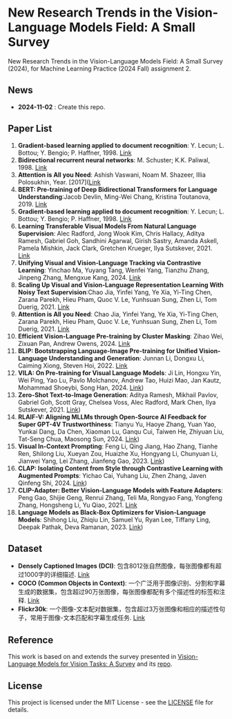 # New Research Trends in the Vision-Language Models Field: A Small Survey

New Research Trends in the Vision-Language Models Field: A Small Survey (2024), for Machine Learning Practice (2024 Fall) assignment 2.

## News
- **2024-11-02** : Create this repo.

## Paper List
1. **Gradient-based learning applied to document recognition**: Y. Lecun; L. Bottou; Y. Bengio; P. Haffner, 1998. [Link](https://ieeexplore.ieee.org/document/726791)
2. **Bidirectional recurrent neural networks**: M. Schuster; K.K. Paliwal, 1998. [Link](https://ieeexplore.ieee.org/document/650093)
3. **Attention is All you Need**: Ashish Vaswani, Noam M. Shazeer, Illia Polosukhin, Year. [2017]([Link](https://www.semanticscholar.org/paper/Attention-is-All-you-Need-Vaswani-Shazeer/204e3073870fae3d05bcbc2f6a8e263d9b72e776)
4. **BERT: Pre-training of Deep Bidirectional Transformers for Language Understanding**:Jacob Devlin, Ming-Wei Chang, Kristina Toutanova, 2019. [Link](https://www.semanticscholar.org/paper/BERT%3A-Pre-training-of-Deep-Bidirectional-for-Devlin-Chang/df2b0e26d0599ce3e70df8a9da02e51594e0e992)
5. **Gradient-based learning applied to document recognition**: Y. Lecun; L. Bottou; Y. Bengio; P. Haffner, 1998. [Link](https://ieeexplore.ieee.org/document/726791)
6. **Learning Transferable Visual Models From Natural Language Supervision**: Alec Radford, Jong Wook Kim, Chris Hallacy, Aditya Ramesh, Gabriel Goh, Sandhini Agarwal, Girish Sastry, Amanda Askell, Pamela Mishkin, Jack Clark, Gretchen Krueger, Ilya Sutskever, 2021. [Link](https://arxiv.org/abs/2103.00020)
7. **Unifying Visual and Vision-Language Tracking via Contrastive Learning**: Yinchao Ma, Yuyang Tang, Wenfei Yang, Tianzhu Zhang, Jinpeng Zhang, Mengxue Kang, 2024. [Link](https://arxiv.org/abs/2401.11228)
8. **Scaling Up Visual and Vision-Language Representation Learning With Noisy Text Supervision**:Chao Jia, Yinfei Yang, Ye Xia, Yi-Ting Chen, Zarana Parekh, Hieu Pham, Quoc V. Le, Yunhsuan Sung, Zhen Li, Tom Duerig, 2021. [Link](https://arxiv.org/abs/2102.05918)
9. **Attention is All you Need**: Chao Jia, Yinfei Yang, Ye Xia, Yi-Ting Chen, Zarana Parekh, Hieu Pham, Quoc V. Le, Yunhsuan Sung, Zhen Li, Tom Duerig, 2021. [Link](https://arxiv.org/abs/2102.05918)
10. **Efficient Vision-Language Pre-training by Cluster Masking**: Zihao Wei, Zixuan Pan, Andrew Owens, 2024. [Link](https://arxiv.org/abs/2405.08815)
11. **BLIP: Bootstrapping Language-Image Pre-training for Unified Vision-Language Understanding and Generation**: Junnan Li, Dongxu Li, Caiming Xiong, Steven Hoi, 2022. [Link](https://arxiv.org/abs/2201.12086)
13. **VILA: On Pre-training for Visual Language Models**: Ji Lin, Hongxu Yin, Wei Ping, Yao Lu, Pavlo Molchanov, Andrew Tao, Huizi Mao, Jan Kautz, Mohammad Shoeybi, Song Han, 2024. [Link](https://arxiv.org/abs/2312.07533))
14. **Zero-Shot Text-to-Image Generation**: Aditya Ramesh, Mikhail Pavlov, Gabriel Goh, Scott Gray, Chelsea Voss, Alec Radford, Mark Chen, Ilya Sutskever, 2021. [Link](https://arxiv.org/abs/2102.12092))
15. **RLAIF-V: Aligning MLLMs through Open-Source AI Feedback for Super GPT-4V Trustworthiness**: Tianyu Yu, Haoye Zhang, Yuan Yao, Yunkai Dang, Da Chen, Xiaoman Lu, Ganqu Cui, Taiwen He, Zhiyuan Liu, Tat-Seng Chua, Maosong Sun, 2024. [Link](https://arxiv.org/abs/2405.17220))
16. **Visual In-Context Prompting**: Feng Li, Qing Jiang, Hao Zhang, Tianhe Ren, Shilong Liu, Xueyan Zou, Huaizhe Xu, Hongyang Li, Chunyuan Li, Jianwei Yang, Lei Zhang, Jianfeng Gao, 2023. [Link](https://arxiv.org/abs/2311.13601))
17. **CLAP: Isolating Content from Style through Contrastive Learning with Augmented Prompts**: Yichao Cai, Yuhang Liu, Zhen Zhang, Javen Qinfeng Shi, 2024. [Link](https://arxiv.org/abs/2311.16445))
18. **CLIP-Adapter: Better Vision-Language Models with Feature Adapters**: Peng Gao, Shijie Geng, Renrui Zhang, Teli Ma, Rongyao Fang, Yongfeng Zhang, Hongsheng Li, Yu Qiao, 2021. [Link](https://arxiv.org/abs/2110.04544)
19. **Language Models as Black-Box Optimizers for Vision-Language Models**: Shihong Liu, Zhiqiu Lin, Samuel Yu, Ryan Lee, Tiffany Ling, Deepak Pathak, Deva Ramanan, 2023. [Link](https://arxiv.org/abs/2309.05950))

## Dataset
- **Densely Captioned Images (DCI)**: 包含8012张自然图像，每张图像都有超过1000字的详细描述. [Link](https://gitcode.com/gh_mirrors/dc/DCI)
- **COCO (Common Objects in Context)**: 一个广泛用于图像识别、分割和字幕生成的数据集，包含超过90万张图像，每张图像都配有多个描述性的标签和注释. [Link](http://cocodataset.org)
- **Flickr30k**: 一个图像-文本配对数据集，包含超过3万张图像和相应的描述性句子，常用于图像-文本匹配和字幕生成任务. [Link](https://shannon.cs.illinois.edu/DenotationGraph/)

## Reference
This work is based on and extends the survey presented in [Vision-Language Models for Vision Tasks: A Survey](https://arxiv.org/abs/2304.00685) and its [repo](https://github.com/jingyi0000/VLM_survey).
## License
This project is licensed under the MIT License - see the [LICENSE](LICENSE) file for details.
